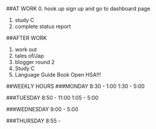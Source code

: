##AT WORK
0. hook up sign up and go to dashboard page
1. study C
2. complete status report

##AFTER WORK

1. work out
2. tales of/Jap
3. blogger round 2
4. Study C
5. Language Guide Book
Open HSA!!!

##WEEKLY HOURS
###MONDAY
  8:30 - 1:00
  1:30 - 5:00

###TUESDAY
  8:50 - 11:00
  1:05 - 5:00

###WEDNESDAY
  9:00 - 5:00

###THURSDAY
  8:55 -
